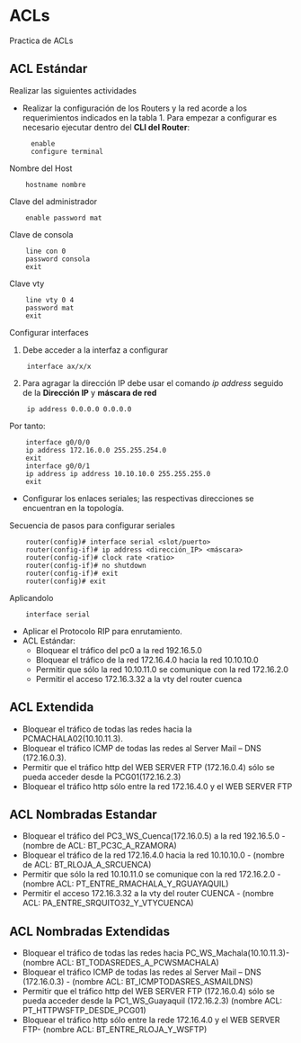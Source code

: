 # ACLs
Practica de ACLs
## ACL Estándar
Realizar las siguientes actividades

- Realizar la configuración de los Routers y la red acorde a los requerimientos indicados en la tabla 1.
Para empezar a configurar es necesario ejecutar dentro del **CLI del Router**:

        enable
        configure terminal
Nombre del Host

        hostname nombre
Clave del administrador

        enable password mat
Clave de consola

        line con 0 
        password consola
        exit
Clave vty

        line vty 0 4
        password mat
        exit
Configurar interfaces

1. Debe acceder a la interfaz a configurar

        interface ax/x/x
2. Para agragar la dirección IP debe usar el comando _ip address_ seguido de la **Dirección IP** y **máscara de red**

        ip address 0.0.0.0 0.0.0.0
Por tanto:

        interface g0/0/0
        ip address 172.16.0.0 255.255.254.0
        exit
        interface g0/0/1
        ip address ip address 10.10.10.0 255.255.255.0
        exit

- Configurar los enlaces seriales; las respectivas direcciones se encuentran en la topología.

Secuencia de pasos para configurar seriales

        router(config)# interface serial <slot/puerto>
        router(config-if)# ip address <dirección_IP> <máscara>
        router(config-if)# clock rate <ratio>
        router(config-if)# no shutdown
        router(config-if)# exit
        router(config)# exit
Aplicandolo

        interface serial 
- Aplicar el Protocolo RIP para enrutamiento.
- ACL Estándar:
    - Bloquear el tráfico del pc0 a la red 192.16.5.0
    - Bloquear el tráfico de la red 172.16.4.0 hacia la red 10.10.10.0
    - Permitir que sólo la red 10.10.11.0 se comunique con la red 172.16.2.0
    - Permitir el acceso 172.16.3.32 a la vty del router cuenca
## ACL Extendida
- Bloquear el tráfico de todas las redes hacia la PCMACHALA02(10.10.11.3).
- Bloquear el tráfico ICMP de todas las redes al Server Mail – DNS (172.16.0.3).
- Permitir que el tráfico http del WEB SERVER FTP (172.16.0.4) sólo se pueda acceder desde
la PCG01(172.16.2.3)
- Bloquear el tráfico http sólo entre la red 172.16.4.0 y el WEB SERVER FTP
## ACL Nombradas Estandar
- Bloquear el tráfico del PC3_WS_Cuenca(172.16.0.5) a la red 192.16.5.0 -(nombre de ACL: BT_PC3C_A_RZAMORA)
- Bloquear el tráfico de la red 172.16.4.0 hacia la red 10.10.10.0 - (nombre de ACL: BT_RLOJA_A_SRCUENCA)
- Permitir que sólo la red 10.10.11.0 se comunique con la red 172.16.2.0 - (nombre ACL: PT_ENTRE_RMACHALA_Y_RGUAYAQUIL)
- Permitir el acceso 172.16.3.32 a la vty del router CUENCA - (nombre ACL: PA_ENTRE_SRQUITO32_Y_VTYCUENCA)
## ACL Nombradas Extendidas
- Bloquear el tráfico de todas las redes hacia PC_WS_Machala(10.10.11.3)- (nombre ACL: BT_TODASREDES_A_PCWSMACHALA)
- Bloquear el tráfico ICMP de todas las redes al Server Mail – DNS (172.16.0.3) - (nombre ACL: BT_ICMPTODASRES_ASMAILDNS)
- Permitir que el tráfico http del WEB SERVER FTP (172.16.0.4) sólo se pueda acceder desde la PC1_WS_Guayaquil (172.16.2.3) (nombre ACL: PT_HTTPWSFTP_DESDE_PCG01)
- Bloquear el tráfico http sólo entre la rede 172.16.4.0 y el WEB SERVER FTP- (nombre ACL: BT_ENTRE_RLOJA_Y_WSFTP)